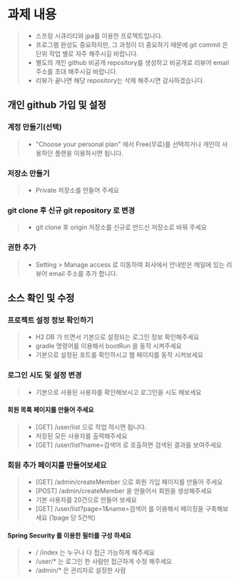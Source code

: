 # 과제 내용

>- 스프링 시큐리티와 jpa를 이용한 프로젝트입니다.
>- 프로그램 완성도 중요하지만, 그 과정이 더 중요하기 때문에 git commit 은 단위 작업 별로 자주 해주시길 바랍니다. 
>- 별도의 개인 github 비공개 repository를 생성하고 비공개로 리뷰어 email 주소를 초대 해주시길 바랍니다. 
>- 리뷰가 끝나면 해당 repository는 삭제 해주시면 감사하겠습니다.  

## 개인 github 가입 및 설정

### 계정 만들기(선택)
>- "Choose your personal plan" 에서 Free(무료)를 선택하거나 개인이 사용하던 플랜을 이용하시면 됩니다. 

### 저장소 만들기
>- Private 저장소를 만들어 주세요 

### git clone 후 신규 git repository 로 변경
>- git clone 후 origin 저장소를 신규로 만드신 저장소로 바꿔 주세요 

### 권한 추가 
>- Setting > Manage access 로 이동하여 회사에서 안내받은 메일에 있는 리뷰어 email 주소를 추가 합니다.

## 소스 확인 및 수정 

### 프로젝트 설정 정보 확인하기 
>- H2 DB 가 뜨면서 기본으로 설정되는 로그인 정보 확인해주세요
>- gradle 명령어를 이용해서 bootRun 을 동작 시켜주세요 
>- 기본으로 설정된 포트를 확인하시고 웹 페이지를 동작 시켜보세요  

### 로그인 시도 및 설정 변경 
>- 기본으로 사용된 사용자를 확인해보시고 로그인을 시도 해보세요

#### 회원 목록 페이지를 만들어 주세요
>- [GET] /user/list 으로 작업 하시면 됩니다. 
>- 저장된 모든 사용자를 출력해주세요 
>- [GET] /user/list?name=검색어  로 호출하면 검색된 결과를 보여주세요 

### 회원 추가 페이지를 만들어보세요 
>- [GET] /admin/createMember 으로 회원 가입 페이지를 만들어 주세요
>- [POST] /admin/createMember 을 만들어서 회원을 생성해주세요 
>- 기본 사용자를 20건으로 만들어 보세요
>- [GET] /user/list?page=1&name=검색어 를 이용해서 페이징을 구축해보세요 (1page 당 5건씩)

#### Spring Security 를 이용한 필터를 구성 하세요 
>- / /index 는 누구나 다 접근 가능하게 해주세요 
>- /user/* 는 로그인 한 사람만 접근하게 수정 해주세요 
>- /admin/* 은 관리자로 설정한 사람 


